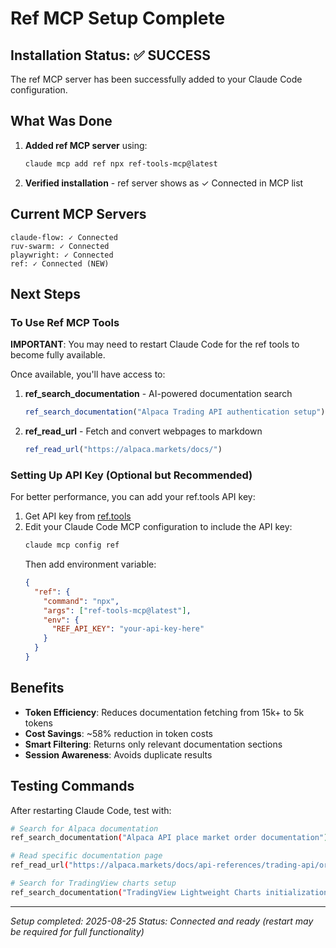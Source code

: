 # Ref MCP Setup Complete

## Installation Status: ✅ SUCCESS

The ref MCP server has been successfully added to your Claude Code configuration.

## What Was Done

1. **Added ref MCP server** using:
   ```bash
   claude mcp add ref npx ref-tools-mcp@latest
   ```

2. **Verified installation** - ref server shows as ✓ Connected in MCP list

## Current MCP Servers

```
claude-flow: ✓ Connected
ruv-swarm: ✓ Connected  
playwright: ✓ Connected
ref: ✓ Connected (NEW)
```

## Next Steps

### To Use Ref MCP Tools

**IMPORTANT**: You may need to restart Claude Code for the ref tools to become fully available.

Once available, you'll have access to:

1. **ref_search_documentation** - AI-powered documentation search
   ```javascript
   ref_search_documentation("Alpaca Trading API authentication setup")
   ```

2. **ref_read_url** - Fetch and convert webpages to markdown
   ```javascript
   ref_read_url("https://alpaca.markets/docs/")
   ```

### Setting Up API Key (Optional but Recommended)

For better performance, you can add your ref.tools API key:

1. Get API key from [ref.tools](https://ref.tools)
2. Edit your Claude Code MCP configuration to include the API key:
   ```bash
   claude mcp config ref
   ```
   Then add environment variable:
   ```json
   {
     "ref": {
       "command": "npx",
       "args": ["ref-tools-mcp@latest"],
       "env": {
         "REF_API_KEY": "your-api-key-here"
       }
     }
   }
   ```

## Benefits

- **Token Efficiency**: Reduces documentation fetching from 15k+ to 5k tokens
- **Cost Savings**: ~58% reduction in token costs
- **Smart Filtering**: Returns only relevant documentation sections
- **Session Awareness**: Avoids duplicate results

## Testing Commands

After restarting Claude Code, test with:

```bash
# Search for Alpaca documentation
ref_search_documentation("Alpaca API place market order documentation")

# Read specific documentation page
ref_read_url("https://alpaca.markets/docs/api-references/trading-api/orders/")

# Search for TradingView charts setup
ref_search_documentation("TradingView Lightweight Charts initialization")
```

---

*Setup completed: 2025-08-25*
*Status: Connected and ready (restart may be required for full functionality)*
